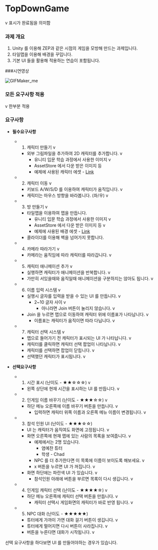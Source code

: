 # TopDownGame


v 표시가 완료됨을 의미함
 
### 과제 개요


1. Unity 를 이용해 ZEP과 같은 시점의 게임을 모방해 만드는 과제입니다.
2. 타일맵을 이용해 배경을 꾸밉니다.
3. 기본 UI 들을 활용해 적용하는 연습이 포함됩니다.

###시연영상

![GIFMaker_me](https://github.com/Krista4013/TopDownGame/assets/166012864/c3d3c668-69e8-4229-9e8f-04ba8d3ccce8)


### 모든 요구사항 적용

v 한부분 적용

### 요구사항

- **필수요구사항**
    - 1. 캐릭터 만들기 v

        
        - 외부 그림파일을 추가하여 2D 캐릭터를 추가합니다. v
            - 유니티 입문 학습 과정에서 사용한 이미지 v
            - AssetStore 에서 다운 받은 이미지 등
            - 예제에 사용된 캐릭터 에셋 - [Link](https://assetstore.unity.com/packages/2d/characters/2d-character-sprite-animation-penguin-236747)
    - 2. 캐릭터 이동 v

        
        - 키보드 A/W/S/D 를 이용하여 캐릭터가 움직입니다. v
        - 캐릭터는 마우스 방향을 바라봅니다. (좌/우) v
    - 3. 방 만들기 v

        
        - 타일맵을 이용하여 맵을 만듭니다.
            - 유니티 입문 학습 과정에서 사용한 이미지 v
            - AssetStore 에서 다운 받은 이미지 등 v
            - 예제에 사용된 배경 에셋 - [Link](https://assetstore.unity.com/packages/2d/environments/rogue-fantasy-castle-164725)
        - 콜라이더를 이용해 벽을 넘어가지 못합니다.
    - 4. 카메라 따라가기 v

        
        - 카메라는 움직임에 따라 캐릭터를 따라갑니다. v
    - 5. 캐릭터 애니메이션 추가 v

        
        - 실행하면 캐릭터가 애니메이션을 반복합니다. v
        - 가만히 서있을때와 움직일때 애니메이션을 구분하지는 않아도 됩니다. v
    - 6. 이름 입력 시스템 v

        
        - 실행시 글자를 입력을 받을 수 있는 UI 를 만듭니다. v
            - 2~10 글자 사이 v
                - 아니라면 Join 버튼이 눌리지 않습니다. v
        - Join 을 누르면 맵으로 이동하여 캐릭터 위에 이름표가 나타납니다. v
            - 이름표는 캐릭터가 움직이면 따라 다닙니다. v
    - 7. 캐릭터 선택 시스템 v

        
        - 맵으로 들어가기 전 캐릭터가 표시되는 UI 가 나타납니다. v
        - 캐릭터를 클릭하면 캐릭터 선택 팝업이 나타납니다. v
        - 캐릭터를 선택하면 팝업이 닫힙니다. v
        - 선택했던 캐릭터가 표시됩니다. v

     
- **선택요구사항**
    - 1. 시간 표시 (난이도 - ★★☆☆☆) v

        
        - 왼쪽 상단에 현재 시간을 표시하는 UI 를 만듭니다. v
    - 2. 인게임 이름 바꾸기 (난이도 - ★★★☆☆) v

        
        - 하단 메뉴 오른쪽에 이름 바꾸기 버튼을 만듭니다. v
            - 입력하면 캐릭터 위쪽 이름과 오른쪽 메뉴 이름이 변경됩니다. v
    - 3. 참석 인원 UI (난이도 - ★★★☆☆)

        
        - UI 는 캐릭터가 움직여도 화면에 고정됩니다. v
        - 화면 오른쪽에 현재 맵에 있는 사람의 목록을 보여줍니다. v
            - 예제에서는 2명 있습니다.
                - 염예찬 튜터
                - 학생 - Chad
            - NPC 를 더 추가한다면 이 목록에 이름이 보이도록 해보세요. v
            - x 버튼을 누르면 UI 가 꺼집니다. v
        - 화면 하단에는 파란색 UI 가 있습니다. v
            - 참석인원 아래에 버튼을 부르면 목록이 다시 생깁니다. v
    - 4. 인게임 캐릭터 선택 (난이도 - ★★★★☆) v

        
        - 하단 메뉴 오른쪽에 캐릭터 선택 버튼을 만듭니다. v
            - 캐릭터 선택시 게임화면의 캐릭터가 바로 반영 됩니다. v
    - 5. NPC 대화 (난이도 - ★★★★★)

        
        - 튜터에게 가까이 가면 대화 걸기 버튼이 생깁니다. v
        - 튜터에게 멀어지면 다시 버튼이 사라집니다. v
        - 버튼을 누른다면 대화가 시작됩니다. v

선택 요구사항을 하다보면 UI 를 만들어야하는 경우가 있습니다.
